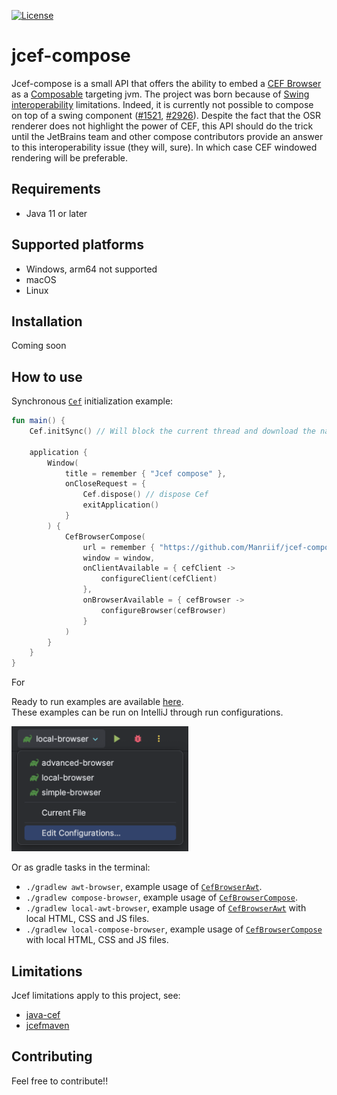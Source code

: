 
[![License](https://img.shields.io/badge/License-Apache_2.0-blue.svg)](https://opensource.org/licenses/Apache-2.0)
# jcef-compose

Jcef-compose is a small API that offers the ability to embed a [CEF Browser](https://github.com/chromiumembedded/java-cef) as a [Composable](https://github.com/JetBrains/compose-multiplatform/blob/master/README.md?plain=1) targeting jvm.
The project was born because of [Swing interoperability](https://github.com/JetBrains/compose-multiplatform/tree/master/tutorials/Swing_Integration) limitations. 
Indeed, it is currently not possible to compose on top of a swing component ([#1521](https://github.com/JetBrains/compose-multiplatform/issues/1521), [#2926](https://github.com/JetBrains/compose-multiplatform/issues/2926)). 
Despite the fact that the OSR renderer does not highlight the power of CEF, this API should do the trick until the JetBrains team and other compose contributors provide an answer to this interoperability issue (they will, sure). In which case CEF windowed rendering will be preferable.

## Requirements

* Java 11 or later

## Supported platforms

* Windows, arm64 not supported
* macOS
* Linux

## Installation

Coming soon

## How to use

Synchronous [`Cef`](jcef/src/jvmMain/kotlin/me/manriif/jcef/Cef.kt) initialization example:

```kotlin
fun main() {
    Cef.initSync() // Will block the current thread and download the native bundle

    application {
        Window(
            title = remember { "Jcef compose" },
            onCloseRequest = {
                Cef.dispose() // dispose Cef
                exitApplication()
            }
        ) {
            CefBrowserCompose(
                url = remember { "https://github.com/Manriif/jcef-compose" },
                window = window,
                onClientAvailable = { cefClient ->
                    configureClient(cefClient)
                },
                onBrowserAvailable = { cefBrowser ->
                    configureBrowser(cefBrowser)
                }
            )
        }
    }
}
```

For

Ready to run examples are available [here](example/src/jvmMain/kotlin/me/manriif/example).\
These examples can be run on IntelliJ through run configurations.

<img src="readme/run_configurations.png" alt="run / debug configurations" height="200px">

Or as gradle tasks in the terminal:

* `./gradlew awt-browser`, example usage of [`CefBrowserAwt`](jcef/src/jvmMain/kotlin/me/manriif/jcef/CefBrowser.kt).
* `./gradlew compose-browser`, example usage of [`CefBrowserCompose`](jcef/src/jvmMain/kotlin/me/manriif/jcef/CefBrowser.kt).
* `./gradlew local-awt-browser`, example usage of [`CefBrowserAwt`](jcef/src/jvmMain/kotlin/me/manriif/jcef/CefBrowser.kt) with local HTML, CSS and JS files.
* `./gradlew local-compose-browser`, example usage of [`CefBrowserCompose`](jcef/src/jvmMain/kotlin/me/manriif/jcef/CefBrowser.kt) with local HTML, CSS and JS files.

## Limitations

Jcef limitations apply to this project, see:

* [java-cef](https://github.com/chromiumembedded/java-cef/#readme)
* [jcefmaven](https://github.com/jcefmaven/jcefmaven#readme) 

## Contributing

Feel free to contribute!!





